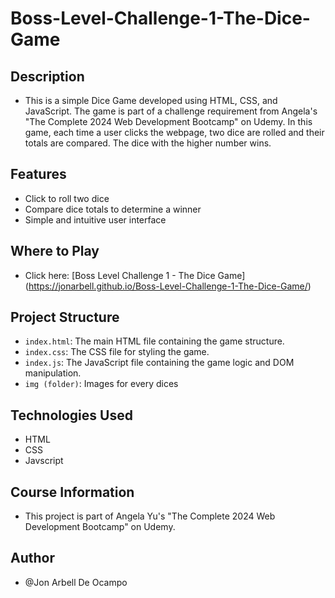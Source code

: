 # Boss-Level-Challenge-1-The-Dice-Game

## Description
* This is a simple Dice Game developed using HTML, CSS, and JavaScript. The game is part of a challenge requirement from Angela's "The Complete 2024 Web Development Bootcamp" on Udemy. In this game, each time a user clicks the webpage, two dice are rolled and their totals are compared. The dice with the higher number wins.

## Features
* Click to roll two dice
* Compare dice totals to determine a winner
* Simple and intuitive user interface

## Where to Play
* Click here: [Boss Level Challenge 1 - The Dice Game] (https://jonarbell.github.io/Boss-Level-Challenge-1-The-Dice-Game/)

## Project Structure
* `index.html`: The main HTML file containing the game structure.
* `index.css`: The CSS file for styling the game.
* `index.js`: The JavaScript file containing the game logic and DOM manipulation.
* `img (folder)`: Images for every dices

## Technologies Used
* HTML
* CSS
* Javscript

## Course Information
* This project is part of Angela Yu's "The Complete 2024 Web Development Bootcamp" on Udemy.

## Author
* @Jon Arbell De Ocampo
